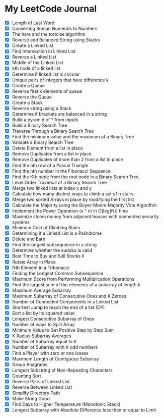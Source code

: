 # My LeetCode Journal

- [X] Length of Last Word
- [X] Converting Roman Numerals to Numbers
- [X] The hare and the tortoise algorithm
- [X] Reverse and Balanced String using Stacks
- [X] Create a Linked List
- [X] Find Intersection in Linked List
- [X] Reverse a Linked List
- [X] Middle of the Linked List
- [X] kth node of a linked list
- [X] Determine if linked list is circular
- [X] Unique pairs of integers that have difference k
- [X] Create a Queue
- [X] Reverse first k elements of queue
- [X] Reverse the Queue
- [X] Create a Stack
- [X] Reverse string using a Stack
- [X] Determine if brackets are balanced in a string
- [X] Build a pyramid of * from inputs
- [X] Build a Binary Search Tree
- [X] Traverse Through a Binary Search Tree
- [X] Find the minimum value and the maximum of a Binary Tree
- [X] Validate a Binary Search Tree
- [X] Delete Element from a list in place
- [X] Remove Duplicates from a list in place
- [X] Remove Duplicates of more than 2 from a list in place
- [X] Find the nth row of a Pascal Triangle
- [X] Find the nth number in the Fibonacci Sequence
- [X] Find the Kth node from the root node in a Binary Search Tree
- [X] Level Order Traversal of a Binary Search Tree
- [X] Merge two linked lists at index x and y
- [X] Calculate how many distinct ways to climb a set of n stairs
- [X] Merge two sorted Arrays in place by modifying the first list
- [X] Calculate the Majority using the Boyer-Moore Majority Vote Algorithm
- [X] Implement the Power Operation (x ^ n) in O(log(N)) time
- [X] Maximize stolen money from adjacent houses with connected security systems
- [X] Minimum Cost of Climbing Stairs
- [X] Determining if a Linked List is a Palindrome
- [X] Delete and Earn
- [X] Find the longest subsequence in a string
- [X] Determine whether the sudoku is valid
- [X] Best Time to Buy and Sell Stocks II
- [X] Rotate Array in Place
- [X] Nth Element in a Tribonacci
- [X] Finding the Longest Common Subsequence
- [X] Maximum Score from Performing Multiplication Operations
- [X] Find the largest sum of the elements of a subarray of length k
- [X] Maximum Average Subarray
- [X] Maximum Subarray of Consecutive Ones and K Zeroes
- [X] Number of Connected Components in a Linked List
- [X] Shortest Jump to reach the end of a list (DP)
- [X] Sort a list by its squared value
- [X] Longest Consecutive Subarray of Ones
- [X] Number of ways to Split Array
- [X] Minimum Value to Get Positive Step by Step Sum
- [X] K Radius Subarray Averages
- [X] Number of Subarray equal to K
- [X] Number of Subarray with K odd numbers
- [X] Find a Player with zero or one losses
- [X] Maximum Length of Contiguous Subarray
- [X] Group Anagrams
- [X] Longest Substring of Non-Repeating Characters
- [X] Counting Sort
- [X] Reverse Pairs of Linked List
- [X] Reverse Between Linked List
- [X] Simplify Directory Path
- [X] Make String Good
- [X] Find Days to Higher Temperature (Monotonic Stack)
- [X] Longest Subarray with Absolute Difference less than or equal to Limit
